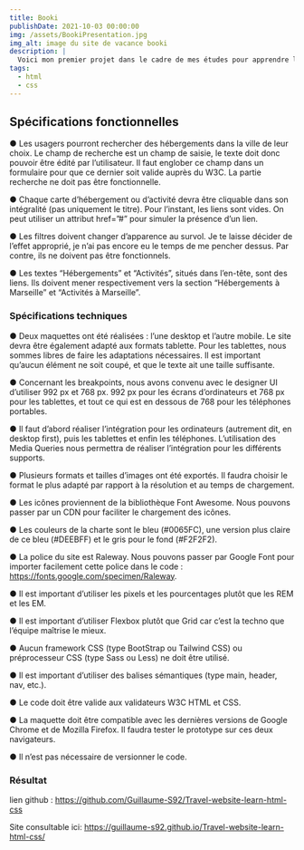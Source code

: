 ```yaml
---
title: Booki
publishDate: 2021-10-03 00:00:00
img: /assets/BookiPresentation.jpg
img_alt: image du site de vacance booki
description: |
  Voici mon premier projet dans le cadre de mes études pour apprendre les bases du code en html css! (résultat du site consultable en bas de la page)
tags:
  - html
  - css
---
```


## Spécifications fonctionnelles


● Les usagers pourront rechercher des hébergements dans la ville de leur choix. Le champ de recherche est un champ de saisie, le texte doit donc pouvoir être édité par l’utilisateur. Il faut englober ce champ dans un formulaire pour que ce dernier soit valide auprès du W3C. La partie recherche ne doit pas être fonctionnelle.

● Chaque carte d’hébergement ou d’activité devra être cliquable dans son intégralité (pas uniquement le titre). Pour l’instant, les liens sont vides. On peut utiliser un attribut href=”#” pour simuler la présence d’un lien.

● Les filtres doivent changer d’apparence au survol. Je te laisse décider de l’effet approprié, je n’ai pas encore eu le temps de me pencher dessus. Par contre, ils ne doivent pas être fonctionnels.

● Les textes “Hébergements” et “Activités”, situés dans l’en-tête, sont des liens. Ils doivent mener respectivement vers la section “Hébergements à Marseille” et “Activités à Marseille”.

### Spécifications techniques

● Deux maquettes ont été réalisées : l’une desktop et l’autre mobile. Le site devra être également adapté aux formats tablette. Pour les tablettes, nous sommes libres de faire les adaptations nécessaires. Il est important qu’aucun élément ne soit coupé, et que le texte ait une taille suffisante.

● Concernant les breakpoints, nous avons convenu avec le designer UI d’utiliser 992 px et 768 px. 992 px pour les écrans d’ordinateurs et 768 px pour les tablettes, et tout ce qui est en dessous de 768 pour les téléphones portables.

● Il faut d’abord réaliser l’intégration pour les ordinateurs (autrement dit, en desktop first), puis les tablettes et enfin les téléphones. L’utilisation des Media Queries nous permettra de réaliser l’intégration pour les différents supports.

● Plusieurs formats et tailles d’images ont été exportés. Il faudra choisir le format le plus adapté par rapport à la résolution et au temps de chargement.

● Les icônes proviennent de la bibliothèque Font Awesome. Nous pouvons passer par un CDN pour faciliter le chargement des icônes.

● Les couleurs de la charte sont le bleu (#0065FC), une version plus claire de ce bleu (#DEEBFF) et le gris pour le fond (#F2F2F2).

● La police du site est Raleway. Nous pouvons passer par Google Font pour importer facilement cette police dans le code : https://fonts.google.com/specimen/Raleway.

● Il est important d’utiliser les pixels et les pourcentages plutôt que les REM et les EM.

● Il est important d’utiliser Flexbox plutôt que Grid car c’est la techno que l’équipe maîtrise le mieux.

● Aucun framework CSS (type BootStrap ou Tailwind CSS) ou préprocesseur CSS (type Sass ou Less) ne doit être utilisé.

● Il est important d’utiliser des balises sémantiques (type main, header, nav, etc.).

● Le code doit être valide aux validateurs W3C HTML et CSS.

● La maquette doit être compatible avec les dernières versions de Google Chrome et de Mozilla Firefox. Il faudra tester le prototype sur ces deux navigateurs.

● Il n’est pas nécessaire de versionner le code.

### Résultat

lien github : https://github.com/Guillaume-S92/Travel-website-learn-html-css

Site consultable ici:  https://guillaume-s92.github.io/Travel-website-learn-html-css/

